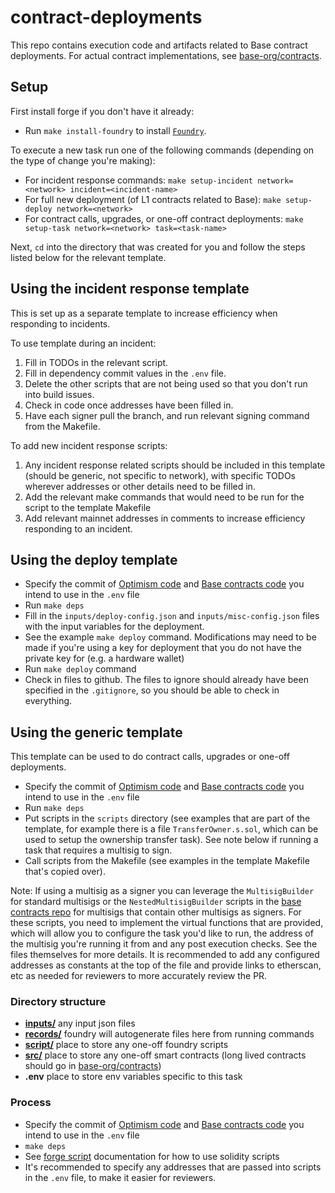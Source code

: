 # contract-deployments

This repo contains execution code and artifacts related to Base contract deployments.
For actual contract implementations, see [base-org/contracts](https://github.com/base-org/contracts).

## Setup

First install forge if you don't have it already:
* Run `make install-foundry` to install [`Foundry`](https://github.com/foundry-rs/foundry/commit/3b1129b5bc43ba22a9bcf4e4323c5a9df0023140).

To execute a new task run one of the following commands (depending on the type of change you're making):
* For incident response commands: `make setup-incident network=<network> incident=<incident-name>`
* For full new deployment (of L1 contracts related to Base): `make setup-deploy network=<network>`
* For contract calls, upgrades, or one-off contract deployments: `make setup-task network=<network> task=<task-name>`

Next, `cd` into the directory that was created for you and follow the steps listed below for the relevant template.

## Using the incident response template

This is set up as a separate template to increase efficiency when responding to incidents.

To use template during an incident:
1. Fill in TODOs in the relevant script.
1. Fill in dependency commit values in the `.env` file.
1. Delete the other scripts that are not being used so that you don't run into build issues.
1. Check in code once addresses have been filled in.
1. Have each signer pull the branch, and run relevant signing command from the Makefile.

To add new incident response scripts:
1. Any incident response related scripts should be included in this template (should be generic, not specific to network), with specific TODOs wherever addresses or other details need to be filled in.
1. Add the relevant make commands that would need to be run for the script to the template Makefile
1. Add relevant mainnet addresses in comments to increase efficiency responding to an incident.

## Using the deploy template

* Specify the commit of [Optimism code](https://github.com/ethereum-optimism/optimism) and [Base contracts code](https://github.com/base-org/contracts)  you intend to use in the `.env` file
* Run `make deps`
* Fill in the `inputs/deploy-config.json` and `inputs/misc-config.json` files with the input variables for the deployment.
* See the example `make deploy` command. Modifications may need to be made if you're using a key for deployment that you do not have the private key for (e.g. a hardware wallet)
* Run `make deploy` command
* Check in files to github. The files to ignore should already have been specified in the `.gitignore`, so you should be able to check in everything.


## Using the generic template

This template can be used to do contract calls, upgrades or one-off deployments.

* Specify the commit of [Optimism code](https://github.com/ethereum-optimism/optimism) and [Base contracts code](https://github.com/base-org/contracts)  you intend to use in the `.env` file
* Run `make deps`
* Put scripts in the `scripts` directory (see examples that are part of the template, for example there is a file `TransferOwner.s.sol`, which can be used to setup the ownership transfer task). See note below if running a task that requires a multisig to sign.
* Call scripts from the Makefile (see examples in the template Makefile that's copied over).

Note: If using a multisig as a signer you can leverage the `MultisigBuilder` for standard multisigs or the `NestedMultisigBuilder` scripts in the [base contracts repo](https://github.com/base-org/contracts/tree/main/script/universal) for multisigs that contain other multisigs as signers. For these scripts, you need to implement the virtual functions that are provided, which will allow you to configure the task you'd like to run, the address of the multisig you're running it from and any post execution checks. See the files themselves for more details. It is recommended to add any configured addresses as constants at the top of the file and provide links to etherscan, etc as needed for reviewers to more accurately review the PR.
### Directory structure

* **[inputs/](/inputs)**  any input json files
* **[records/](/records)** foundry will autogenerate files here from running commands
* **[script/](/script)** place to store any one-off foundry scripts
* **[src/](/src)** place to store any one-off smart contracts (long lived contracts should go in [base-org/contracts](https://github.com/base-org/contracts))
* **.env** place to store env variables specific to this task

### Process

* Specify the commit of [Optimism code](https://github.com/ethereum-optimism/optimism) and [Base contracts code](https://github.com/base-org/contracts)  you intend to use in the `.env` file
* `make deps`
* See [forge script](https://book.getfoundry.sh/reference/forge/forge-script) documentation for how to use solidity scripts
* It's recommended to specify any addresses that are passed into scripts in the `.env` file, to make it easier for reviewers.
